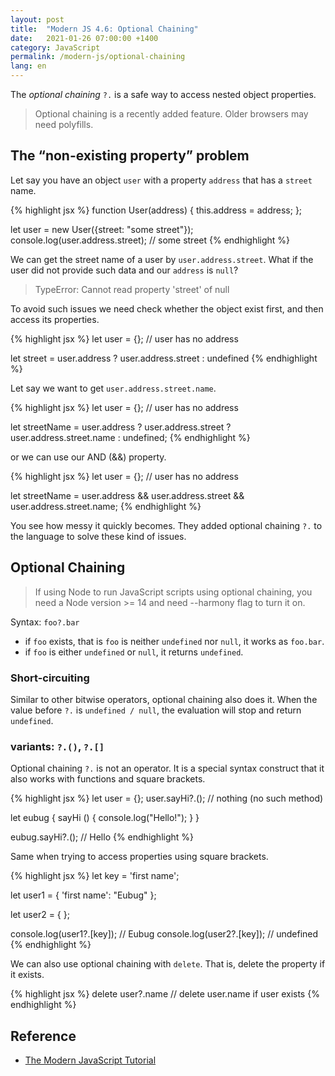 ```yaml
---
layout: post
title:  "Modern JS 4.6: Optional Chaining"
date:   2021-01-26 07:00:00 +1400
category: JavaScript
permalink: /modern-js/optional-chaining
lang: en
---
```


The *optional chaining* `?.` is a safe way to access nested object properties.

> Optional chaining is a recently added feature. Older browsers may need polyfills.

## The “non-existing property” problem

Let say you have an object `user` with a property `address` that has a `street` name.

{% highlight jsx %}
function User(address) {
	this.address = address;
};

let user = new User({street: "some street"});
console.log(user.address.street); // some street
{% endhighlight %}

We can get the street name of a user by `user.address.street`.
What if the user did not provide such data and our `address` is `null`?

> TypeError: Cannot read property 'street' of null

To avoid such issues we need check whether the object exist first, and then access its properties.

{% highlight jsx %}
let user = {}; // user has no address

let street = user.address ? user.address.street : undefined
{% endhighlight %}

Let say we want to get `user.address.street.name`.

{% highlight jsx %}
let user = {}; // user has no address

let streetName = user.address ? user.address.street ? user.address.street.name : undefined;
{% endhighlight %}

or we can use our AND (&&) property.

{% highlight jsx %}
let user = {}; // user has no address

let streetName = user.address && user.address.street && user.address.street.name;
{% endhighlight %}

You see how messy it quickly becomes. They added optional chaining `?.` to the language to solve these kind of issues.

## Optional Chaining

> If using Node to run JavaScript scripts using optional chaining, you need a Node version >= 14 and need --harmony flag to turn it on.

Syntax: `foo?.bar`

- if `foo` exists, that is `foo` is neither `undefined` nor `null`, it works as `foo.bar`.
- if `foo` is either `undefined` or `null`, it returns `undefined`.

### Short-circuiting

Similar to other bitwise operators, optional chaining also does it. When the value before `?.` is `undefined / null`, the evaluation will stop and return `undefined`.

### variants: `?.()`, `?.[]`

Optional chaining `?.` is not an operator. It is a special syntax construct that it also works with functions and square brackets.

{% highlight jsx %}
let user = {};
user.sayHi?.(); // nothing (no such method)

let eubug {
	sayHi () {
		console.log("Hello!");
	}
}

eubug.sayHi?.(); // Hello
{% endhighlight %}

Same when trying to access properties using square brackets.

{% highlight jsx %}
let key = 'first name';

let user1 = {
	'first name': "Eubug"
};

let user2 = { };

console.log(user1?.[key]); // Eubug
console.log(user2?.[key]); // undefined
{% endhighlight %}

We can also use optional chaining with `delete`. That is, delete the property if it exists.

{% highlight jsx %}
delete user?.name // delete user.name if user exists
{% endhighlight %}

## Reference
- [The Modern JavaScript Tutorial](https://javascript.info)